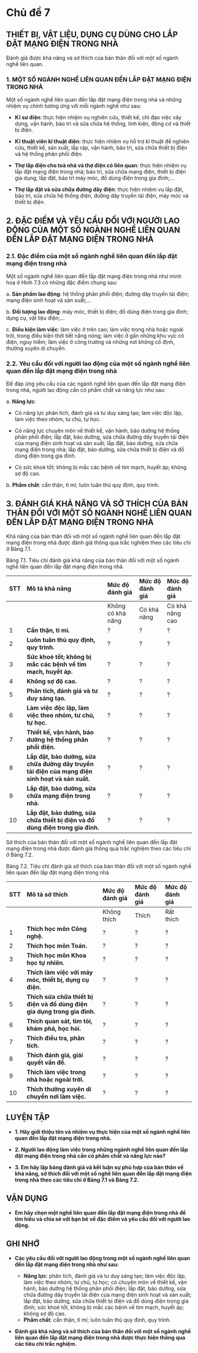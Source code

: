 # Chủ đề 7

## THIẾT BỊ, VẬT LIỆU, DỤNG CỤ DÙNG CHO LẮP ĐẶT MẠNG ĐIỆN TRONG NHÀ

Đánh giá được khả năng và sở thích của bản thân đối với một số ngành nghề liên quan.

### 1. MỘT SỐ NGÀNH NGHỀ LIÊN QUAN ĐẾN LẮP ĐẶT MẠNG ĐIỆN TRONG NHÀ

Một số ngành nghề liên quan đến lắp đặt mạng điện trong nhà và những nhiệm vụ chính tương ứng với mỗi ngành nghề như sau:

- **Kĩ sư điện**: thực hiện nhiệm vụ nghiên cứu, thiết kế, chỉ đạo việc xây dựng, vận hành, bảo trì và sửa chữa hệ thống, linh kiện, động cơ và thiết bị điện.

- **Kĩ thuật viên kĩ thuật điện**: thực hiện nhiệm vụ hỗ trợ kĩ thuật để nghiên cứu, thiết kế, sản xuất, lắp ráp, vận hành, bảo trì, sửa chữa thiết bị điện và hệ thống phân phối điện.

- **Thợ lắp điện cho toà nhà và thợ điện có liên quan**: thực hiện nhiệm vụ lắp đặt mạng điện trong nhà; bảo trì, sửa chữa mạng điện, thiết bị điện gia dụng; lắp đặt, bảo trì máy móc, đồ dùng điện trong gia đình;...

- **Thợ lắp đặt và sửa chữa đường dây điện**: thực hiện nhiệm vụ lắp đặt, bảo trì, sửa chữa hệ thống điện, đường dây truyền tải điện, máy móc và thiết bị điện.

## 2. ĐẶC ĐIỂM VÀ YÊU CẦU ĐỐI VỚI NGƯỜI LAO ĐỘNG CỦA MỘT SỐ NGÀNH NGHỀ LIÊN QUAN ĐẾN LẮP ĐẶT MẠNG ĐIỆN TRONG NHÀ

### 2.1. Đặc điểm của một số ngành nghề liên quan đến lắp đặt mạng điện trong nhà

Một số ngành nghề liên quan đến lắp đặt mạng điện trong nhà như minh hoạ ở Hình 7.3 có những đặc điểm chung sau:

a. **Sản phẩm lao động**: hệ thống phân phối điện; đường dây truyền tải điện; mạng điện sinh hoạt và sản xuất;...

b. **Đối tượng lao động**: máy móc, thiết bị điện; đồ dùng điện trong gia đình; dụng cụ, vật liệu điện;...

c. **Điều kiện làm việc**: làm việc ở trên cao; làm việc trong nhà hoặc ngoài trời, trong điều kiện thời tiết nắng nóng; làm việc ở gần những khu vực có điện, nguy hiểm; làm việc ở công trường và những nơi không cố định, thường xuyên di chuyển.

### 2.2. Yêu cầu đối với người lao động của một số ngành nghề liên quan đến lắp đặt mạng điện trong nhà

Để đáp ứng yêu cầu của các ngành nghề liên quan đến lắp đặt mạng điện trong nhà, người lao động cần có phẩm chất và năng lực như sau:

a. **Năng lực**:

  - Có năng lực phân tích, đánh giá và tư duy sáng tạo; làm việc độc lập, làm việc theo nhóm, tư chủ, tự học.

  - Có năng lực chuyên môn về thiết kế, vận hành, bảo dưỡng hệ thống phân phối điện; lắp đặt, bảo dưỡng, sửa chữa đường dây truyền tải điện của mạng điện sinh hoạt và sản xuất; lắp đặt, bảo dưỡng, sửa chữa mạng điện trong nhà; lắp đặt, bảo dưỡng, sửa chữa thiết bị điện và đồ dùng điện trong gia đình.

  - Có sức khoẻ tốt; không bị mắc các bệnh về tim mạch, huyết áp; không sợ độ cao.

b. **Phẩm chất**: cẩn thận, tỉ mỉ; luôn tuân thủ quy định, quy trình.

## 3. ĐÁNH GIÁ KHẢ NĂNG VÀ SỞ THÍCH CỦA BẢN THÂN ĐỐI VỚI MỘT SỐ NGÀNH NGHỀ LIÊN QUAN ĐẾN LẮP ĐẶT MẠNG ĐIỆN TRONG NHÀ

Khả năng của bản thân đối với một số ngành nghề liên quan đến lắp đặt mạng điện trong nhà được đánh giá thông qua trắc nghiệm theo các tiêu chí ở Bảng 7.1.

Bảng 7.1. Tiêu chí đánh giá khả năng của bản thân đối với một số ngành nghề liên quan đến lắp đặt mạng điện trong nhà

| STT | Mô tả khả năng                                                        | Mức độ đánh giá | Mức độ đánh giá | Mức độ đánh giá |
| :-- | :--------------------------------------------------------------------- | :-------------- | :-------------- | :-------------- |
|     |                                                                        | Không có khả năng | Có khả năng     | Có khả năng cao  |
| 1   | **Cẩn thận, tỉ mỉ.**                                                  | ?               | ?               | ?               |
| 2   | **Luôn tuân thủ quy định, quy trình.**                                | ?               | ?               | ?               |
| 3   | **Sức khoẻ tốt; không bị mắc các bệnh về tim mạch, huyết áp.**        | ?               | ?               | ?               |
| 4   | **Không sợ độ cao.**                                                 | ?               | ?               | ?               |
| 5   | **Phân tích, đánh giá và tư duy sáng tạo.**                           | ?               | ?               | ?               |
| 6   | **Làm việc độc lập, làm việc theo nhóm, tư chủ, tự học.**             | ?               | ?               | ?               |
| 7   | **Thiết kế, vận hành, bảo dưỡng hệ thống phân phối điện.**            | ?               | ?               | ?               |
| 8   | **Lắp đặt, bảo dưỡng, sửa chữa đường dây truyền tải điện của mạng điện sinh hoạt và sản xuất.** | ?               | ?               | ?               |
| 9   | **Lắp đặt, bảo dưỡng, sửa chữa mạng điện trong nhà.**                 | ?               | ?               | ?               |
| 10  | **Lắp đặt, bảo dưỡng, sửa chữa thiết bị điện và đồ dùng điện trong gia đình.** | ?               | ?               | ?               |

Sở thích của bản thân đối với một số ngành nghề liên quan đến lắp đặt mạng điện trong nhà được đánh giá thông qua trắc nghiệm theo các tiêu chí ở Bảng 7.2.

Bảng 7.2. Tiêu chí đánh giá sở thích của bản thân đối với một số ngành nghề liên quan đến lắp đặt mạng điện trong nhà

| STT | Mô tả sở thích                                                                 | Mức độ đánh giá | Mức độ đánh giá | Mức độ đánh giá |
| :-- | :----------------------------------------------------------------------------- | :-------------- | :-------------- | :-------------- |
|     |                                                                                | Không thích     | Thích           | Rất thích       |
| 1   | **Thích học môn Công nghệ.**                                                  | ?               | ?               | ?               |
| 2   | **Thích học môn Toán.**                                                       | ?               | ?               | ?               |
| 3   | **Thích học môn Khoa học tự nhiên.**                                          | ?               | ?               | ?               |
| 4   | **Thích làm việc với máy móc, thiết bị, dụng cụ điện.**                      | ?               | ?               | ?               |
| 5   | **Thích sửa chữa thiết bị điện và đồ dùng điện gia dụng trong gia đình.** | ?               | ?               | ?               |
| 6   | **Thích quan sát, tìm tòi, khám phá, học hỏi.**                               | ?               | ?               | ?               |
| 7   | **Thích điều tra, phân tích.**                                                | ?               | ?               | ?               |
| 8   | **Thích đánh giá, giải quyết vấn đề.**                                         | ?               | ?               | ?               |
| 9   | **Thích làm việc trong nhà hoặc ngoài trời.**                                 | ?               | ?               | ?               |
| 10  | **Thích thường xuyên di chuyển nơi làm việc.**                                | ?               | ?               | ?               |

## LUYỆN TẬP

- **1. Hãy giới thiệu tên và nhiệm vụ thực hiện của một số ngành nghề liên quan đến lắp đặt mạng điện trong nhà.**

- **2. Người lao động làm việc trong những ngành nghề liên quan đến lắp đặt mạng điện trong nhà cần có phẩm chất và năng lực nào?**

- **3. Em hãy lập bảng đánh giá và kết luận sự phù hợp của bản thân về khả năng, sở thích đối với một số nghề liên quan đến lắp đặt mạng điện trong nhà theo các tiêu chí ở Bảng 7.1 và Bảng 7.2.**

## VẬN DỤNG

- **Em hãy chọn một nghề liên quan đến lắp đặt mạng điện trong nhà để tìm hiểu và chia sẻ với bạn bè về đặc điểm và yêu cầu đối với người lao động.**

## GHI NHỚ

- **Các yêu cầu đối với người lao động trong một số ngành nghề liên quan đến lắp đặt mạng điện trong nhà như sau:**

    - **Năng lực**: phân tích, đánh giá và tư duy sáng tạo; làm việc độc lập, làm việc theo nhóm, tư chủ, tự học; có chuyên môn về thiết kế, vận hành, bảo dưỡng hệ thống phân phối điện; lắp đặt, bảo dưỡng, sửa chữa đường dây truyền tải điện của mạng điện sinh hoạt và sản xuất; lắp đặt, bảo dưỡng, sửa chữa thiết bị điện và đồ dùng điện trong gia đình; sức khoẻ tốt, không bị mắc các bệnh về tim mạch, huyết áp; không sợ độ cao.
    - **Phẩm chất**: cẩn thận, tỉ mỉ; luôn tuân thủ quy định, quy trình.

- **Đánh giá khả năng và sở thích của bản thân đối với một số ngành nghề liên quan đến lắp đặt mạng điện trong nhà được thực hiện thông qua các tiêu chí trắc nghiệm.**
